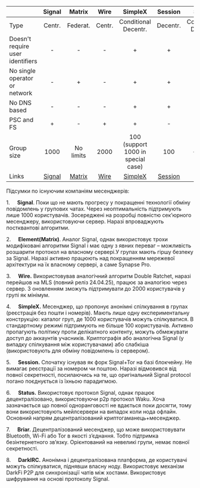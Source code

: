 |                                      |            Signal             |            Matrix             |             Wire             |                SimpleX                |              Session               |            Status             |               Briar                |                                    DarkIRC                                    |
| ------------------------------------ | :---------------------------: | :---------------------------: | :--------------------------: | :-----------------------------------: | :--------------------------------: | :---------------------------: | :--------------------------------: | :---------------------------------------------------------------------------: |
| Type                                 |            Centr.             |           Federat.            |            Centr.            |        Conditional<br>Decentr.        |              Decentr.              |    Conditional<br>Decentr.    |              Decentr.              |                                   Decentr.                                    |
| Doesn't require <br>user identifiers |               -               |               -               |              -               |                   +                   |                 +                  |               +               |                 +                  |                                                                               |
| No single operator <br>or network    |               -               |               +               |              -               |                   +                   |                 +                  |               +               |                 +                  |                                                                               |
| No DNS based                         |               -               |               -               |              -               |                   +                   |                 +                  |               +               |                 +                  |                                                                               |
| PSC and FS                           |               +               |               -               |              +               |                   +                   |                 -                  |               +               |                 -                  |                                                                               |
| Group size                           |             1000              |           No limits           |             2000             | 100<br>(support 1000 in special case) |                100                 |             ~1000             |                 50                 |                       Depends on IRC network limitation                       |
| Links                                | [Signal](https://signal.org/) | [Matrix](https://element.io/) | [Wire](https://wire.com/en/) |   [SimpleX](https://simplex.chat/)    | [Session](https://getsession.org/) | [Status](https://status.app/) | [Briar](https://briarproject.org/) | [DarkIRC](https://darkrenaissance.github.io/darkfi/misc/darkirc/darkirc.html) |
Підсумки по існуючим компаніям месенджерів:

1.     **Signal**. Поки що не мають прогресу у покращенні технології обміну повідомлень у групових чатах. Через неоптимальність підтримують лише 1000 користувачів. Зосереджені на розробці повністю сек’юрного месенджеру, використовуючи сервер. Наразі впроваджують постквантові алгоритми.

2.     **Element(Matrix)**. Аналог Signal, однак використовує трохи модифіковані алгоритми Signal і має одну з явних переваг – можливість розшарити протокол на власному сервері.У групах мають гіршу безпеку за Signal. Наразі активно працюють над покращенням мережевої архітектури на їх власному сервері, а саме Synapse Pro.

3.     **Wire.** Використовував аналогічний алгоритм Double Ratchet, наразі перейшов на MLS (повний реліз 24.04.25), працює за аналогією через сервер. З оновленням зможуть підтримувати до 2000 користувачів у групі як мінімум.

4.     **SimpleX.** Месенджер, що пропонує анонімні спілкування в групах (реєстрація без пошти і номерів). Мають лише одну експериментальну конструкцію: каталог груп, де 1000 користувачів можуть спілкуватися. В стандартному режимі підтримують не більше 100 користувачів. Активно пропагують політику проти делікатного контенту, можуть обмежувати доступ до аккаунтів учасників. Криптографія або аналогічна Signal (у випадку спілкування між користувачами) або слабкіша (використовують для обміну повідомлень із сервером).

5.     **Session.** Спочатку існував як форк Signal+Tor на базі блокчейну. Не вимагає реєстрації за номером чи поштою. Наразі відмовився від повної секретності, посилаючись на те, що оригінальний Signal protocol погано поєднується із їхньою парадигмою.

6.     **Status.** Використовує протокол Signal, однак працює децентралізовано, використовуючи p2p протокол Waku. Хоча зазначається що повної одноранговості не вдається поки досягти, тому вони використовують мейлсервери на випадок коли нода офлайн. Основний напрям децентралізований криптогаманець+месенджер.

7.     **Briar.** Децентралізований месенджер, що може використовувати Bluetooth, Wi-Fi або Tor в якості з’єднання. Тобто підтримка безінтернетного зв’язку. Орієнтований на невеликі групи, немає повної секретності.

8.     **DarkIRC.** Анонімна і децентралізована платформа, де користувачі можуть спілкуватися, піднявши власну ноду. Використовує механізм DarkFi P2P для синхронізації чатів між хостами. Використовує шифрування на основі протоколу Signal.